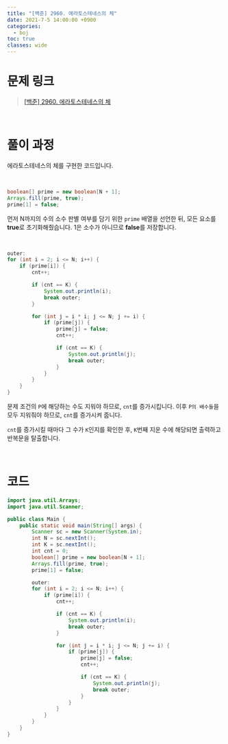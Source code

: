```yaml
---
title: "[백준] 2960. 에라토스테네스의 체"
date: 2021-7-5 14:00:00 +0900
categories:
  - boj
toc: true
classes: wide
---
```


# 문제 링크

> [[백준] 2960. 에라토스테네스의 체](https://www.acmicpc.net/problem/2960)

<br>

# 풀이 과정

에라토스테네스의 체를 구현한 코드입니다.

<br>

```java
boolean[] prime = new boolean[N + 1];
Arrays.fill(prime, true);
prime[1] = false;
```

먼저 N까지의 수의 소수 판별 여부를 담기 위한 `prime` 배열을 선언한 뒤, 모든 요소를 **true**로 초기화해줬습니다. 1은 소수가 아니므로 **false**를 저장합니다.

<br>

```java
outer:
for (int i = 2; i <= N; i++) {
    if (prime[i]) {
        cnt++;

        if (cnt == K) {
            System.out.println(i);
            break outer;
        }

        for (int j = i * i; j <= N; j += i) {
            if (prime[j]) {
                prime[j] = false;
                cnt++;

                if (cnt == K) {
                    System.out.println(j);
                    break outer;
                }
            }
        }
    }
}
```

문제 조건의 `P`에 해당하는 수도 지워야 하므로, `cnt`를 증가시킵니다. 이후 `P의 배수들`을 모두 지워줘야 하므로, `cnt`를 증가시켜 줍니다.

`cnt`를 증가시킬 때마다 그 수가 `K`인지를 확인한 후, `K`번째 지운 수에 해당되면 출력하고 반복문을 탈출합니다.

<br>

# 코드

```java
import java.util.Arrays;
import java.util.Scanner;

public class Main {
    public static void main(String[] args) {
        Scanner sc = new Scanner(System.in);
        int N = sc.nextInt();
        int K = sc.nextInt();
        int cnt = 0;
        boolean[] prime = new boolean[N + 1];
        Arrays.fill(prime, true);
        prime[1] = false;

        outer:
        for (int i = 2; i <= N; i++) {
            if (prime[i]) {
                cnt++;

                if (cnt == K) {
                    System.out.println(i);
                    break outer;
                }

                for (int j = i * i; j <= N; j += i) {
                    if (prime[j]) {
                        prime[j] = false;
                        cnt++;

                        if (cnt == K) {
                            System.out.println(j);
                            break outer;
                        }
                    }
                }
            }
        }
    }
}
```